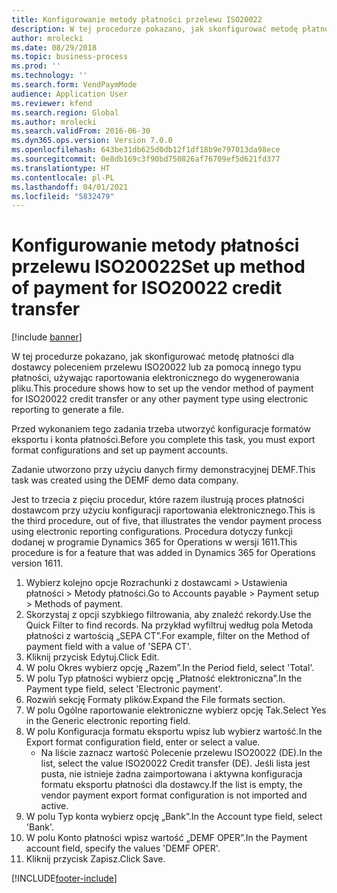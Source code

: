 ```yaml
---
title: Konfigurowanie metody płatności przelewu ISO20022
description: W tej procedurze pokazano, jak skonfigurować metodę płatności dla dostawcy poleceniem przelewu ISO20022 lub za pomocą innego typu płatności, używając raportowania elektronicznego do wygenerowania pliku.
author: mrolecki
ms.date: 08/29/2018
ms.topic: business-process
ms.prod: ''
ms.technology: ''
ms.search.form: VendPaymMode
audience: Application User
ms.reviewer: kfend
ms.search.region: Global
ms.author: mrolecki
ms.search.validFrom: 2016-06-30
ms.dyn365.ops.version: Version 7.0.0
ms.openlocfilehash: 643be31db625d0db12f1df18b9e797013da98ece
ms.sourcegitcommit: 0e8db169c3f90bd750826af76709ef5d621fd377
ms.translationtype: HT
ms.contentlocale: pl-PL
ms.lasthandoff: 04/01/2021
ms.locfileid: "5832479"
---
```

# <a name="set-up-method-of-payment-for-iso20022-credit-transfer"></a><span data-ttu-id="284de-103">Konfigurowanie metody płatności przelewu ISO20022</span><span class="sxs-lookup"><span data-stu-id="284de-103">Set up method of payment for ISO20022 credit transfer</span></span>

[!include [banner](../../includes/banner.md)]

<span data-ttu-id="284de-104">W tej procedurze pokazano, jak skonfigurować metodę płatności dla dostawcy poleceniem przelewu ISO20022 lub za pomocą innego typu płatności, używając raportowania elektronicznego do wygenerowania pliku.</span><span class="sxs-lookup"><span data-stu-id="284de-104">This procedure shows how to set up the vendor method of payment for ISO20022 credit transfer or any other payment type using electronic reporting to generate a file.</span></span> 

<span data-ttu-id="284de-105">Przed wykonaniem tego zadania trzeba utworzyć konfiguracje formatów eksportu i konta płatności.</span><span class="sxs-lookup"><span data-stu-id="284de-105">Before you complete this task, you must export format configurations and set up payment accounts.</span></span>

<span data-ttu-id="284de-106">Zadanie utworzono przy użyciu danych firmy demonstracyjnej DEMF.</span><span class="sxs-lookup"><span data-stu-id="284de-106">This task was created using the DEMF demo data company.</span></span>

<span data-ttu-id="284de-107">Jest to trzecia z pięciu procedur, które razem ilustrują proces płatności dostawcom przy użyciu konfiguracji raportowania elektronicznego.</span><span class="sxs-lookup"><span data-stu-id="284de-107">This is the third procedure, out of five, that illustrates the vendor payment process using electronic reporting configurations.</span></span> <span data-ttu-id="284de-108">Procedura dotyczy funkcji dodanej w programie Dynamics 365 for Operations w wersji 1611.</span><span class="sxs-lookup"><span data-stu-id="284de-108">This procedure is for a feature that was added in Dynamics 365 for Operations version 1611.</span></span>

1. <span data-ttu-id="284de-109">Wybierz kolejno opcje Rozrachunki z dostawcami > Ustawienia płatności > Metody płatności.</span><span class="sxs-lookup"><span data-stu-id="284de-109">Go to Accounts payable > Payment setup > Methods of payment.</span></span>
2. <span data-ttu-id="284de-110">Skorzystaj z opcji szybkiego filtrowania, aby znaleźć rekordy.</span><span class="sxs-lookup"><span data-stu-id="284de-110">Use the Quick Filter to find records.</span></span> <span data-ttu-id="284de-111">Na przykład wyfiltruj według pola Metoda płatności z wartością „SEPA CT”.</span><span class="sxs-lookup"><span data-stu-id="284de-111">For example, filter on the Method of payment field with a value of 'SEPA CT'.</span></span>
3. <span data-ttu-id="284de-112">Kliknij przycisk Edytuj.</span><span class="sxs-lookup"><span data-stu-id="284de-112">Click Edit.</span></span>
4. <span data-ttu-id="284de-113">W polu Okres wybierz opcję „Razem”.</span><span class="sxs-lookup"><span data-stu-id="284de-113">In the Period field, select 'Total'.</span></span>
5. <span data-ttu-id="284de-114">W polu Typ płatności wybierz opcję „Płatność elektroniczna”.</span><span class="sxs-lookup"><span data-stu-id="284de-114">In the Payment type field, select 'Electronic payment'.</span></span>
6. <span data-ttu-id="284de-115">Rozwiń sekcję Formaty plików.</span><span class="sxs-lookup"><span data-stu-id="284de-115">Expand the File formats section.</span></span>
7. <span data-ttu-id="284de-116">W polu Ogólne raportowanie elektroniczne wybierz opcję Tak.</span><span class="sxs-lookup"><span data-stu-id="284de-116">Select Yes in the Generic electronic reporting field.</span></span>
8. <span data-ttu-id="284de-117">W polu Konfiguracja formatu eksportu wpisz lub wybierz wartość.</span><span class="sxs-lookup"><span data-stu-id="284de-117">In the Export format configuration field, enter or select a value.</span></span>
    * <span data-ttu-id="284de-118">Na liście zaznacz wartość Polecenie przelewu ISO20022 (DE).</span><span class="sxs-lookup"><span data-stu-id="284de-118">In the list, select the value ISO20022 Credit transfer (DE).</span></span> <span data-ttu-id="284de-119">Jeśli lista jest pusta, nie istnieje żadna zaimportowana i aktywna konfiguracja formatu eksportu płatności dla dostawcy.</span><span class="sxs-lookup"><span data-stu-id="284de-119">If the list is empty, the vendor payment export format configuration is not imported and active.</span></span>  
9. <span data-ttu-id="284de-120">W polu Typ konta wybierz opcję „Bank”.</span><span class="sxs-lookup"><span data-stu-id="284de-120">In the Account type field, select 'Bank'.</span></span>
10. <span data-ttu-id="284de-121">W polu Konto płatności wpisz wartość „DEMF OPER”.</span><span class="sxs-lookup"><span data-stu-id="284de-121">In the Payment account field, specify the values 'DEMF OPER'.</span></span>
11. <span data-ttu-id="284de-122">Kliknij przycisk Zapisz.</span><span class="sxs-lookup"><span data-stu-id="284de-122">Click Save.</span></span>



[!INCLUDE[footer-include](../../../includes/footer-banner.md)]